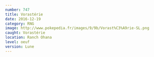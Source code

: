```yaml
---
number: 747
title: Vorastérie
date: 2016-12-19
category: RNG
image: http://www.pokepedia.fr/images/9/9b/Vorast%C3%A9rie-SL.png
caught: Vorastérie
location: Ranch Ohana
level: oeuf
version: Lune
---
```

